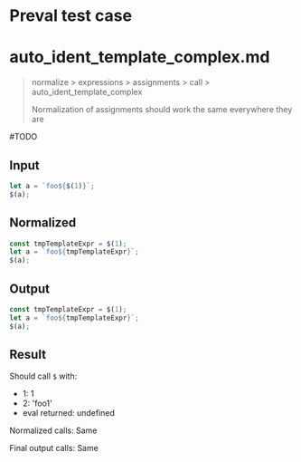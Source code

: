 # Preval test case

# auto_ident_template_complex.md

> normalize > expressions > assignments > call > auto_ident_template_complex
>
> Normalization of assignments should work the same everywhere they are

#TODO

## Input

`````js filename=intro
let a = `foo${$(1)}`;
$(a);
`````

## Normalized

`````js filename=intro
const tmpTemplateExpr = $(1);
let a = `foo${tmpTemplateExpr}`;
$(a);
`````

## Output

`````js filename=intro
const tmpTemplateExpr = $(1);
let a = `foo${tmpTemplateExpr}`;
$(a);
`````

## Result

Should call `$` with:
 - 1: 1
 - 2: 'foo1'
 - eval returned: undefined

Normalized calls: Same

Final output calls: Same
